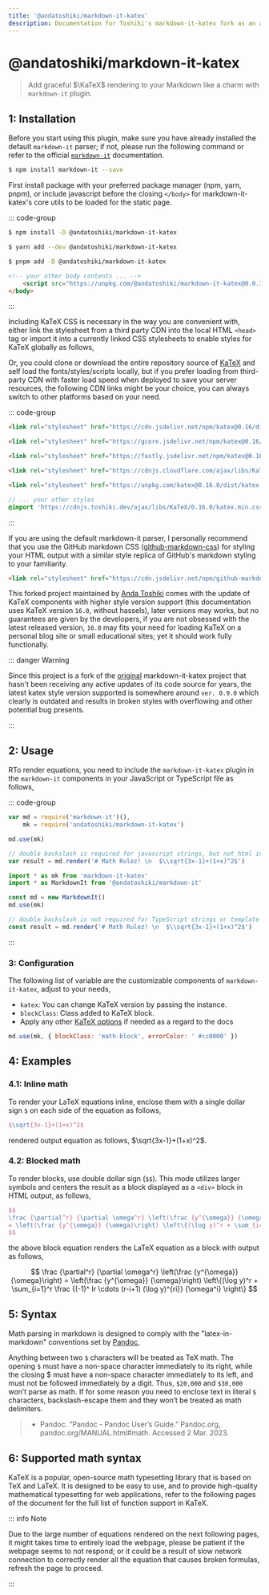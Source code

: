 ```yaml
---
title: '@andatoshiki/markdown-it-katex'
description: Documentation for Toshiki's markdown-it-katex fork as an alternative for GitHub readme mirror in case site inaccessibility due to SNI interference by GFW for users in China
---
```


# @andatoshiki/markdown-it-katex

> Add graceful $\KaTeX$ rendering to your Markdown like a charm with `markdown-it` plugin.

## 1: Installation

Before you start using this plugin, make sure you have already installed the default `markdown-it` parser; if not, please run the following command or refer to the official [`markdown-it`](https://github.com/markdown-it/markdown-it#install) documentation.

```sh
$ npm install markdown-it --save
```

First install package with your preferred package manager (npm, yarn, pnpm), or include javascript before the closing `</body>` for markdown-it-katex's core utils to be loaded for the static page.

::: code-group

```sh [npm]
$ npm install -D @andatoshiki/markdown-it-katex
```

```sh [yarn]
$ yarn add --dev @andatoshiki/markdown-it-katex
```

```sh [pnpm]
$ pnpm add -D @andatoshiki/markdown-it-katex
```

```html [cdn]
<!-- your other body contents ... -->
    <script src="https://unpkg.com/@andatoshiki/markdown-it-katex@0.0.3/markdown-it-katex.min.js"></script>
</body>
```

:::

Including KaTeX CSS is necessary in the way you are convenient with, either link the stylesheet from a third party CDN into the local HTML `<head>` tag or import it into a currently linked CSS stylesheets to enable styles for KaTeX globally as follows,

Or, you could clone or download the entire repository source of [KaTeX](https://github.com/katex/katex) and self load the fonts/styles/scripts locally, but if you prefer loading from third-party CDN with faster load speed when deployed to save your server resources, the following CDN links might be your choice, you can always switch to other platforms based on your need.

::: code-group

```html [jsdelivr]
<link rel="stylesheet" href="https://cdn.jsdelivr.net/npm/katex@0.16/dist/katex.min.css" />
```

```html [jsd-gcore]
<link rel="stylesheet" href="https://gcore.jsdelivr.net/npm/katex@0.16/dist/katex.min.css" />
```

```html [jsd-fastly]
<link rel="stylesheet" href="https://fastly.jsdelivr.net/npm/katex@0.16/dist/katex.min.css" />
```

```html [cdnjs]
<link rel="stylesheet" href="https://cdnjs.cloudflare.com/ajax/libs/KaTeX/0.16.0/katex.min.css" />
```

```html [unpkg]
<link rel="stylesheet" href="https://unpkg.com/katex@0.16.0/dist/katex.min.css" />
```

```scss [scss or css]
// ... your other styles
@import 'https://cdnjs.toshiki.dev/ajax/libs/KaTeX/0.16.0/katex.min.css';
```

:::

If you are using the default markdown-it parser, I personally recommend that you use the GitHub markdown CSS ([github-markdown-css](https://github.com/sindresorhus/github-markdown-css/)) for styling your HTML output with a similar style replica of GitHub's markdown styling to your familiarity.

```html
<link rel="stylesheet" href="https://cdn.jsdelivr.net/npm/github-markdown-css@5.2.0/github-markdown.min.css" />
```

This forked project maintained by [Anda Toshiki](https://github.com/andatoshiki) comes with the update of KaTeX components with higher style version support (this documentation uses KaTeX version `16.0`, without hassels), later versions may works, but no guarantees are given by the developers, if you are not obsessed with the latest released version, `16.0` may fits your need for loading KaTeX on a personal blog site or small educational sites; yet it should work fully functionally.

::: danger Warning

Since this project is a fork of the [original](https://www.npmjs.com/package/markdown-it-katex) markdown-it-katex project that hasn't been receiving any active updates of its code source for years, the latest katex style version supported is somewhere around `ver. 0.9.0` which clearly is outdated and results in broken styles with overflowing and other potential bug presents.

:::

## 2: Usage

RTo render equations, you need to include the `markdown-it-katex` plugin in the `markdown-it` components in your JavaScript or TypeScript file as follows,

::: code-group

```js [js]
var md = require('markdown-it')(),
    mk = require('andatoshiki/markdown-it-katex')

md.use(mk)

// double backslash is required for javascript strings, but not html input
var result = md.render('# Math Rulez! \n  $\\sqrt{3x-1}+(1+x)^2$')
```

```ts [ts]
import * as mk from 'markdown-it-katex'
import * as MarkdownIt from '@andatoshiki/markdown-it'

const md = new MarkdownIt()
md.use(mk)

// double backslash is not required for TypeScript strings or template literals
const result = md.render('# Math Rulez! \n  $\\sqrt{3x-1}+(1+x)^2$')
```

:::

### 3: Configuration

The following list of variable are the customizable components of `markdown-it-katex`, adjust to your needs,

-   `katex`: You can change KaTeX version by passing the instance.
-   `blockClass`: Class added to KaTeX block.
-   Apply any other [KaTeX options](https://katex.org/docs/options.html) if needed as a regard to the docs

```js
md.use(mk, { blockClass: 'math-block', errorColor: ' #cc0000' })
```

## 4: Examples

### 4.1: Inline math

To render your LaTeX equations inline, enclose them with a single dollar sign `$` on each side of the equation as follows,

```tex
$\sqrt{3x-1}+(1+x)^2$
```

rendered output equation as follows, $\sqrt{3x-1}+(1+x)^2$.

### 4.2: Blocked math

To render blocks, use double dollar sign (`$$`). This mode utilizes larger symbols and centers the result as a block displayed as a `<div>` block in HTML output, as follows,

```tex
$$
\frac {\partial^r} {\partial \omega^r} \left(\frac {y^{\omega}} {\omega}\right)
= \left(\frac {y^{\omega}} {\omega}\right) \left\{(\log y)^r + \sum_{i=1}^r \frac {(-1)^ Ir \cdots (r-i+1) (\log y)^{ri}} {\omega^i} \right\}
$$
```

the above block equation renders the LaTeX equation as a block with output as follows,

$$
\frac {\partial^r} {\partial \omega^r} \left(\frac {y^{\omega}} {\omega}\right)
= \left(\frac {y^{\omega}} {\omega}\right) \left\{(\log y)^r + \sum_{i=1}^r \frac {(-1)^ Ir \cdots (r-i+1) (\log y)^{ri}} {\omega^i} \right\}
$$

## 5: Syntax

Math parsing in markdown is designed to comply with the "latex-in-markdown" conventions set by [Pandoc](https://pandoc.org),

Anything between two `$` characters will be treated as TeX math. The opening `$` must have a non-space character immediately to its right, while the closing $ must have a non-space character immediately to its left, and must not be followed immediately by a digit. Thus, `$20,000` and `$30,000` won’t parse as math. If for some reason you need to enclose text in literal `$` characters, backslash-escape them and they won’t be treated as math delimiters.

> -   Pandoc. “Pandoc - Pandoc User’s Guide.” Pandoc.org, pandoc.org/MANUAL.html#math. Accessed 2 Mar. 2023.

## 6: Supported math syntax

KaTeX is a popular, open-source math typesetting library that is based on TeX and LaTeX. It is designed to be easy to use, and to provide high-quality mathematical typesetting for web applications, refer to the following pages of the document for the full list of function support in KaTeX.

::: info Note

Due to the large number of equations rendered on the next following pages, it might takes time to entirely load the webpage, please be patient if the webpage seems to not respond; or it could be a result of slow network connection to correctly render all the equation that causes broken formulas, refresh the page to proceed.

:::
